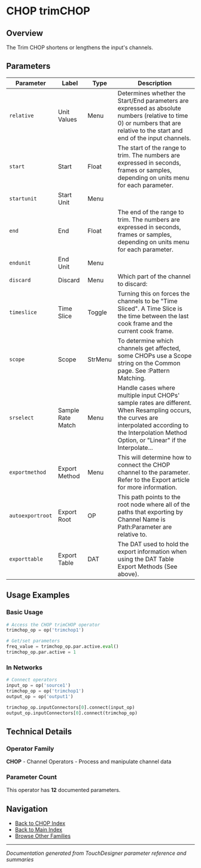 # CHOP trimCHOP

## Overview

The Trim CHOP shortens or lengthens the input's channels.

## Parameters

| Parameter | Label | Type | Description |
|-----------|-------|------|-------------|
| `relative` | Unit Values | Menu | Determines whether the Start/End parameters are expressed as absolute numbers (relative to time 0) or numbers that are relative to the start and end of the input channels. |
| `start` | Start | Float | The start of the range to trim. The numbers are expressed in seconds, frames or samples, depending on units menu for each parameter. |
| `startunit` | Start Unit | Menu |  |
| `end` | End | Float | The end of the range to trim. The numbers are expressed in seconds, frames or samples, depending on units menu for each parameter. |
| `endunit` | End Unit | Menu |  |
| `discard` | Discard | Menu | Which part of the channel to discard: |
| `timeslice` | Time Slice | Toggle | Turning this on forces the channels to be "Time Sliced".  A Time Slice is the time between the last cook frame and the current cook frame. |
| `scope` | Scope | StrMenu | To determine which channels get affected, some CHOPs use a Scope string on the Common page. See :Pattern Matching. |
| `srselect` | Sample Rate Match | Menu | Handle cases where multiple input CHOPs' sample rates are different. When Resampling occurs, the curves are interpolated according to the Interpolation Method Option, or "Linear" if the Interpolate... |
| `exportmethod` | Export Method | Menu | This will determine how to connect the CHOP channel to the parameter. Refer to the Export article for more information. |
| `autoexportroot` | Export Root | OP | This path points to the root node where all of the paths that exporting by Channel Name is Path:Parameter are relative to. |
| `exporttable` | Export Table | DAT | The DAT used to hold the export information when using the DAT Table Export Methods (See above). |

## Usage Examples

### Basic Usage

```python
# Access the CHOP trimCHOP operator
trimchop_op = op('trimchop1')

# Get/set parameters
freq_value = trimchop_op.par.active.eval()
trimchop_op.par.active = 1
```

### In Networks

```python
# Connect operators
input_op = op('source1')
trimchop_op = op('trimchop1')
output_op = op('output1')

trimchop_op.inputConnectors[0].connect(input_op)
output_op.inputConnectors[0].connect(trimchop_op)
```

## Technical Details

### Operator Family

**CHOP** - Channel Operators - Process and manipulate channel data

### Parameter Count

This operator has **12** documented parameters.

## Navigation

- [Back to CHOP Index](../CHOP/CHOP_INDEX.md)
- [Back to Main Index](../OPERATORS_INDEX.md)
- [Browse Other Families](../OPERATORS_INDEX.md#quick-navigation)

---
*Documentation generated from TouchDesigner parameter reference and summaries*
